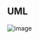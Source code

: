 

## UML
![image](https://github.com/DmytroKovinskyi/02-create-simple-class-DmytroKovinskyi/assets/163335412/61cd8438-2b40-44c9-a639-26276b1724f6)
